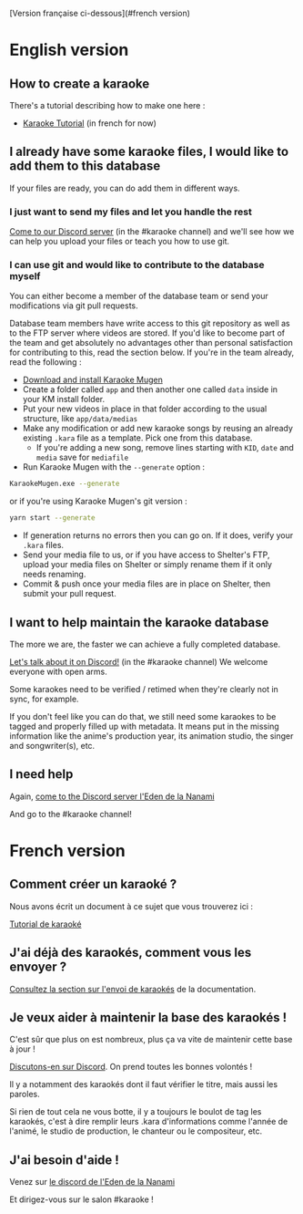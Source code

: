 [Version française ci-dessous](#french version)

# English version

## How to create a karaoke

There's a tutorial describing how to make one here :

* [Karaoke Tutorial](docs/french/tutorial.md) (in french for now)

## I already have some karaoke files, I would like to add them to this database

If your files are ready, you can do add them in different ways.

### I just want to send my files and let you handle the rest

[Come to our Discord server](https://discord.gg/a8dMYek) (in the #karaoke channel) and we'll see how we can help you upload your files or teach you how to use git.

### I can use git and would like to contribute to the database myself

You can either become a member of the database team or send your modifications via git pull requests.

Database team members have write access to this git repository as well as to the FTP server where videos are stored. If you'd like to become part of the team and get absolutely no advantages other than personal satisfaction for contributing to this, read the section below. If you're in the team already, read the following :

* [Download and install Karaoke Mugen](http://mugen.karaokes.moe)
* Create a folder called `app` and then another one called `data` inside in your KM install folder.
* Put your new videos in place in that folder according to the usual structure, like `app/data/medias`
* Make any modification or add new karaoke songs by reusing an already existing `.kara` file as a template. Pick one from this database.
  * If you're adding a new song, remove lines starting with `KID`, `date` and `media` save for `mediafile`
* Run Karaoke Mugen with the `--generate` option :

```sh
KaraokeMugen.exe --generate
```

or if you're using Karaoke Mugen's git version :

```sh
yarn start --generate
```

* If generation returns no errors then you can go on. If it does, verify your `.kara` files.
* Send your media file to us, or if you have access to Shelter's FTP, upload your media files on Shelter or simply rename them if it only needs renaming.
* Commit & push once your media files are in place on Shelter, then submit your pull request.

## I want to help maintain the karaoke database

The more we are, the faster we can achieve a fully completed database.

[Let's talk about it on Discord!](https://discord.gg/a8dMYek) (in the #karaoke channel) We welcome everyone with open arms.

Some karaokes need to be verified / retimed when they're clearly not in sync, for example.

If you don't feel like you can do that, we still need some karaokes to be tagged and properly filled up with metadata. It means put in the missing information like the anime's production year, its animation studio, the singer and songwriter(s), etc.

## I need help

Again, [come to the Discord server l'Eden de la Nanami](https://discord.gg/a8dMYek)

And go to the #karaoke channel!


# French version

## Comment créer un karaoké ?

Nous avons écrit un document à ce sujet que vous trouverez ici :

[Tutorial de karaoké](docs/french/tutorial.md)

## J'ai déjà des karaokés, comment vous les envoyer ?

[Consultez la section sur l'envoi de karaokés](docs/french/upload.md) de la documentation.

## Je veux aider à maintenir la base des karaokés !

C'est sûr que plus on est nombreux, plus ça va vite de maintenir cette base à jour !

[Discutons-en sur Discord](https://discord.gg/a8dMYek). On prend toutes les bonnes volontés !

Il y a notamment des karaokés dont il faut vérifier le titre, mais aussi les paroles.

Si rien de tout cela ne vous botte, il y a toujours le boulot de tag les karaokés, c'est à dire remplir leurs .kara d'informations comme l'année de l'animé, le studio de production, le chanteur ou le compositeur, etc.

## J'ai besoin d'aide !

Venez sur [le discord de l'Eden de la Nanami](https://discord.gg/a8dMYek)

Et dirigez-vous sur le salon #karaoke !
